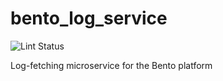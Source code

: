 # bento_log_service

![Lint Status](https://github.com/bento-platform/bento_log_service/workflows/Lint/badge.svg)

Log-fetching microservice for the Bento platform
